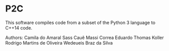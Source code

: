 # P2C
This software compiles code from a subset of the Python 3 language to C++14 code.

Authors:
Camila do Amaral Sass
Cauê Massi Correa
Eduardo Thomas Koller
Rodrigo Martins de Oliveira
Wedeueis Braz da Silva


